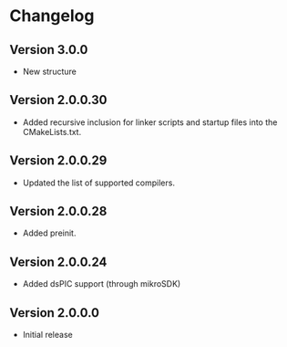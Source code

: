 # Changelog

## Version 3.0.0

- New structure

## Version 2.0.0.30

- Added recursive inclusion for linker scripts and startup files into the CMakeLists.txt.

## Version 2.0.0.29

- Updated the list of supported compilers.

## Version 2.0.0.28

- Added preinit.

## Version 2.0.0.24

- Added dsPIC support (through mikroSDK)

## Version 2.0.0.0

- Initial release
